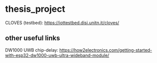 # thesis_project

 CLOVES (testbed): https://iottestbed.disi.unitn.it/cloves/

 ## other useful links
 DW1000 UWB chip-delay: https://how2electronics.com/getting-started-with-esp32-dw1000-uwb-ultra-wideband-module/
 
 

